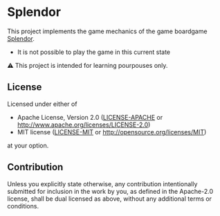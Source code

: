 # Splendor

This project implements the game mechanics of the game boardgame [Splendor](https://en.wikipedia.org/wiki/Splendor_(game)).

- It is not possible to play the game in this current state

:warning: This project is intended for learning pourpouses only.

## License

Licensed under either of

- Apache License, Version 2.0
   ([LICENSE-APACHE](LICENSE-APACHE) or <http://www.apache.org/licenses/LICENSE-2.0>)
- MIT license
   ([LICENSE-MIT](LICENSE-MIT) or <http://opensource.org/licenses/MIT>)

at your option.

## Contribution

Unless you explicitly state otherwise, any contribution intentionally submitted
for inclusion in the work by you, as defined in the Apache-2.0 license, shall be
dual licensed as above, without any additional terms or conditions.

